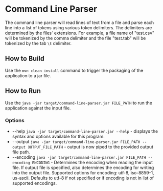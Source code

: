 # Command Line Parser

The command line parser will read lines of text from a file and parse each line into a list of tokens using various 
token delimiters. The delimiters are determined by the files' extensions. For example, a file name of "test.csv" will 
be tokenized by the comma delimiter and the file "test.tab" will be tokenized by the tab `\t` delimiter. 

## How to Build
Use the `mvn clean install` command to trigger the packaging of the application to a jar file.

## How to Run
Use the `java -jar target/command-line-parser.jar FILE_PATH` to run the application against the input file.
### Options
* --help `java -jar target/command-line-parser.jar --help` - displays the syntax and options available for this program.
* --output `java -jar target/command-line-parser.jar FILE_PATH --output OUTPUT_FILE_PATH` - output is now piped to the provided output file path.
* --encoding `java -jar target/command-line-parser.jar FILE_PATH --encoding ENCODING` - Determines the encoding when reading the input file. If output file is specified, also determines the encoding for writing into the output file.
  Supported options for encoding: utf-8, iso-8859-1, us-ascii. Defaults to utf-8 if not specified or if encoding is not in list of supported encodings.